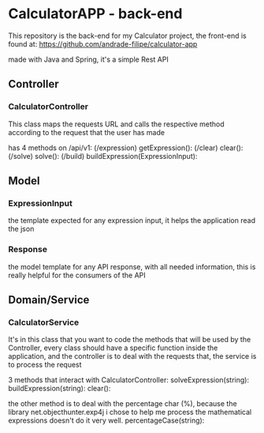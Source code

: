# CalculatorAPP - back-end
This repository is the back-end for my Calculator project, the front-end is found at: https://github.com/andrade-filipe/calculator-app

made with Java and Spring, it's a simple Rest API

## Controller

### CalculatorController
This class maps the requests URL and calls the respective method according to the request that the user has made

has 4 methods on /api/v1:
(/expression) getExpression():
(/clear) clear():
(/solve) solve():
(/build) buildExpression(ExpressionInput):

## Model

### ExpressionInput
the template expected for any expression input, it helps the application read the json

### Response
the model template for any API response, with all needed information, this is really helpful for the consumers of the API

## Domain/Service

### CalculatorService
It's in this class that you want to code the methods that will be used by the Controller, every class should have a specific function inside the application, and the controller is to deal with the requests that, the service is to process the request

3 methods that interact with CalculatorController:
solveExpression(string):
buildExpression(string):
clear():

the other method is to deal with the percentage char (%), because the library net.objecthunter.exp4j i chose to help me process the mathematical expressions doesn't do it very well.
percentageCase(string):
